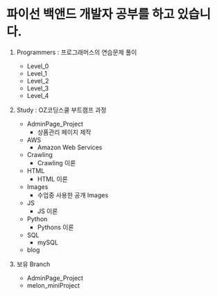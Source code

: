 # 파이선 백앤드 개발자 공부를 하고 있습니다. 

1. Programmers : 프로그래머스의 연습문제 풀이
   - Level_0
   - Level_1
   - Level_2
   - Level_3
   - Level_4
  
2. Study : OZ코딩스쿨 부트캠프 과정
    - AdminPage_Project 
        - 상품관리 페이지 제작
    - AWS
        - Amazon Web Services
    - Crawling
        - Crawling 이론
    - HTML
        - HTML 이론
    - Images
        - 수업중 사용한 공개 Images
    - JS
        - JS 이론    
    - Python
        - Pythons 이론
    - SQL
        - mySQL
    - blog
  
3. 보유 Branch
    - AdminPage_Project
    - melon_miniProject
